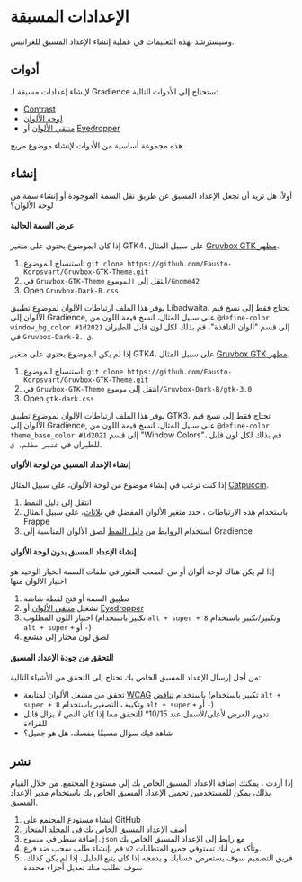# الإعدادات المسبقة

وسيسترشد بهذه التعليمات في عملية إنشاء الإعداد المسبق للغرانيس.

## أدوات

لإنشاء إعدادات مسبقة لـ Gradience ستحتاج إلى الأدوات التالية:

- [Contrast](https://flathub.org/apps/details/org.gnome.design.Contrast)
- [لوحة الألوان](https://flathub.org/apps/details/org.gnome.design.Palette)
- [منتقي الألوان](https://extensions.gnome.org/extension/3396/color-picker) أو [Eyedropper](https://github.com/FineFindus/eyedropper)

هذه مجموعة أساسية من الأدوات لإنشاء موضوع مريح.

## إنشاء

أولاً، هل تريد أن تجعل الإعداد المسبق عن طريق نقل السمة الموجودة أو إنشاء سمة من لوحة الألوان؟

#### عرض السمة الحالية

إذا كان الموضوع يحتوي على متغير GTK4، على سبيل المثال [Gruvbox GTK مظهر](https://github.com/Fausto-Korpsvart/Gruvbox-GTK-Theme).

1. استنساخ الموضوع: `git clone https://github.com/Fausto-Korpsvart/Gruvbox-GTK-Theme.git`
2. في `Gruvbox-GTK-Theme` انتقل إلى `الموضوع/Gnome42`
3. Open `Gruvbox-Dark-B.css`

يوفر هذا الملف ارتباطات الألوان لموضوع تطبيق Libadwaita، تحتاج فقط إلى نسخ قيم الألوان إلى Gradience, على سبيل المثال، انسخ قيمة اللون من `@define-color window_bg_color #1d2021` إلى قسم "ألوان النافذة"، قم بذلك لكل لون قابل للطيران في `Gruvbox-Dark-B. ق`.

إذا لم يكن الموضوع يحتوي على متغير GTK4، على سبيل المثال [Gruvbox GTK مظهر](https://github.com/Fausto-Korpsvart/Gruvbox-GTK-Theme).

1. استنساخ الموضوع: `git clone https://github.com/Fausto-Korpsvart/Gruvbox-GTK-Theme.git`
2. في `Gruvbox-GTK-Theme` انتقل إلى `موضوع/Gruvbox-Dark-B/gtk-3.0`
3. Open `gtk-dark.css`

يوفر هذا الملف ارتباطات الألوان لموضوع تطبيق GTK3، تحتاج فقط إلى نسخ قيم الألوان إلى Gradience, على سبيل المثال، انسخ قيمة اللون من `@define-color theme_base_color #1d2021` إلى قسم "Window Colors"، قم بذلك لكل لون قابل للطيران في `غتير مظلم. ق`.

#### إنشاء الإعداد المسبق من لوحة الألوان

إذا كنت ترغب في إنشاء موضوع من لوحة الألوان، على سبيل المثال [Catpuccin](https://github.com/catppuccin/catppuccin).

1. انتقل إلى دليل النمط [](https://github.com/catppuccin/catppuccin/blob/main/docs/style-guide.md)
2. باستخدام هذه الارتباطات ، حدد متغير الألوان المفضل في [بلاتات](https://github.com/catppuccin/catppuccin#-palettes)، على سبيل المثال Frappe
3. استخدام الروابط من [دليل النمط](https://github.com/catppuccin/catppuccin/blob/main/docs/style-guide.md) لصق الألوان المناسبة إلى Gradience

#### إنشاء الإعداد المسبق بدون لوحة الألوان

إذا لم يكن هناك لوحة ألوان أو من الصعب العثور في ملفات السمة الخيار الوحيد هو اختيار الألوان منها

1. تطبيق السمة أو فتح لقطة شاشة
2. تشغيل [منتقي الألوان](https://extensions.gnome.org/extension/3396/color-picker) أو [Eyedropper](https://github.com/FineFindus/eyedropper)
3. اختيار اللون المطلوب (تكبير باستخدام `alt + super + 8` وتكبير/تكبير باستخدام `alt + super` `+` أو `-`)
4. لصق لون مختار إلى مشعع

#### التحقق من جودة الإعداد المسبق

من أجل إرسال الإعداد المسبق الخاص بك تحتاج إلى التحقق من الأشياء التالية:

- تحقق من مشغل الألوان لمتابعة [WCAG](https://www.w3.org/WAI/standards-guidelines/wcag) باستخدام [تناقض](https://flathub.org/apps/details/org.gnome.design.Contrast) (تكبير باستخدام `alt + super + 8` وتكييف التصغير باستخدام `alt + super` `+` أو `-`)
- تدوير العرض لأعلى/لأسفل عند 10/15° للتحقق مما إذا كان النص لا يزال قابل للقراءة
- شاهد فيك سؤال مسبقًا بنفسك، هل هو جميل؟

## نشر

إذا أردت ، يمكنك إضافة الإعداد المسبق الخاص بك إلى مستودع المجتمع. من خلال القيام بذلك، يمكن للمستخدمين تحميل الإعداد المسبق الخاص بك باستخدام مدير الإعداد المسبق.

1. إنشاء مستودع المجتمع على GitHub
2. أضف الإعداد المسبق الخاص بك في المجلد المنحاز
3. إضافة سطر في `منسوخ.json` مع رابط إلى الإعداد المسبق الخاص بك
4. قم بإنشاء طلب سحب ضد فرع `v2` وتأكد من أنك تستوفي جميع المتطلبات.
5. فريق التصميم سوف يستعرض حسابك و يدمجه إذا كان يتبع الدليل، إذا لم يكن كذلك، سوف نطلب منك تعديل أجزاء محددة
